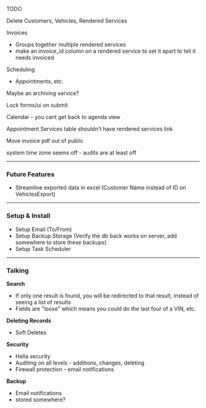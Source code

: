 TODO

Delete Customers, Vehicles, Rendered Services

Invoices
- Groups together multiple rendered services
- make an invoice_id column on a rendered service to set it apart to tell it needs invoiced

Scheduling
- Appointments, etc.

Maybe an archiving service?

Lock forms/ui on submit

Calendar - you cant get back to agenda view

Appointment Services table shouldn't have rendered services link

Move invoice pdf out of public

system time zone seems off - audits are at least off


___
### Future Features
- Streamline exported data in excel (Customer Name instead of ID on VehiclesExport)
___

### Setup & Install
- Setup Email (To/From)
- Setup Backup Storage (Verify the db back works on server, add somewhere to store these backups)
- Setup Task Scheduler
___

###  Talking

__Search__
- If only one result is found, you will be redirected to that result, instead of seeing a list of results
- Fields are "loose" which means you could do the last four of a VIN, etc.

__Deleting Records__
- Soft Deletes

__Security__
- Hella security
- Auditing on all levels - additions, changes, deleting
- Firewall protection - email notifications

__Backup__
- Email notifications
- stored somewhere?



